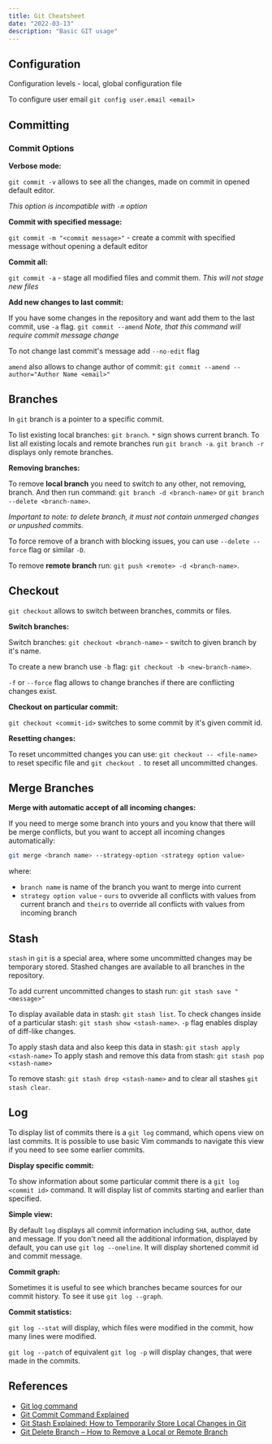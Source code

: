 ```yaml
---
title: Git Cheatsheet
date: "2022-03-13"
description: "Basic GIT usage"
---
```


## Configuration

Configuration levels - local, global
configuration file

<!-- To set up git TODO: -->

To configure user email `git config user.email <email>`

## Committing

### Commit Options

**Verbose mode:**

`git commit -v` allows to see all the changes, made on commit in opened default editor.

_This option is incompatible with `-m` option_

**Commit with specified message:**

`git commit -m "<commit message>"` - create a commit with specified message without opening a default editor

**Commit all:**

`git commit -a` - stage all modified files and commit them.
_This will not stage new files_

**Add new changes to last commit:**

If you have some changes in the repository and want add them to the last commit, use `-a` flag.
`git commit --amend`
_Note, that this command will require commit message change_

To not change last commit's message add `--no-edit` flag

`amend` also allows to change author of commit: `git commit --amend --author="Author Name <email>"`

## Branches

In `git` branch is a pointer to a specific commit.

To list existing local branches: `git branch`. `*` sign shows current branch.
To list all existing locals and remote branches run `git branch -a`.
`git branch -r` displays only remote branches.

**Removing branches:**

To remove **local branch** you need to switch to any other, not removing, branch.
And then run command: `git branch -d <branch-name>` or `git branch --delete <branch-name>`.

_Important to note: to delete branch, it must not contain unmerged changes or unpushed commits._

To force remove of a branch with blocking issues, you can use `--delete --force` flag or similar `-D`.

To remove **remote branch** run: `git push <remote> -d <branch-name>`.

## Checkout

`git checkout` allows to switch between branches, commits or files.

**Switch branches:**

Switch branches: `git checkout <branch-name>` - switch to given branch by it's name.

To create a new branch use `-b` flag: `git checkout -b <new-branch-name>`.

`-f` or `--force` flag allows to change branches if there are conflicting changes exist.

**Checkout on particular commit:**

`git checkout <commit-id>` switches to some commit by it's given commit id.

**Resetting changes:**

To reset uncommitted changes you can use: `git checkout -- <file-name>` to reset specific file
and `git checkout .` to reset all uncommitted changes.

## Merge Branches

**Merge with automatic accept of all incoming changes:**

If you need to merge some branch into yours and you know that there will be merge conflicts, but
you want to accept all incoming changes automatically:

```bash
git merge <branch name> --strategy-option <strategy option value>
```

where:

- `branch name` is name of the branch you want to merge into current
- `strategy option value` - `ours` to ovveride all conflicts with values from current branch and
  `theirs` to override all conflicts with values from incoming branch

## Stash

`stash` in `git` is a special area, where some uncommitted changes may be temporary stored.
Stashed changes are available to all branches in the repository.

To add current uncommitted changes to stash run: `git stash save "<message>"`

To display available data in stash: `git stash list`.
To check changes inside of a particular stash: `git stash show <stash-name>`.
`-p` flag enables display of diff-like changes.

To apply stash data and also keep this data in stash: `git stash apply <stash-name>`
To apply stash and remove this data from stash: `git stash pop <stash-name>`

To remove stash: `git stash drop <stash-name>`
and to clear all stashes `git stash clear`.

## Log

To display list of commits there is a `git log` command, which opens view on last commits.
It is possible to use basic Vim commands to navigate this view if you need to see some earlier commits.

**Display specific commit:**

To show information about some particular commit there is a `git log <commit id>` command.
It will display list of commits starting and earlier than specified.

**Simple view:**

By default `log` displays all commit information including `SHA`, author, date and message.
If you don't need all the additional information, displayed by default, you can use `git log --oneline`.
It will display shortened commit id and commit message.

**Commit graph:**

Sometimes it is useful to see which branches became sources for our commit history. To see it use `git log --graph`.

**Commit statistics:**

`git log --stat` will display, which files were modified in the commit, how many lines were modified.

`git log --patch` of equivalent `git log -p` will display changes, that were made in the commits.

## References

- [Git log command](https://www.freecodecamp.org/news/git-log-command/)
- [Git Commit Command Explained](https://www.freecodecamp.org/news/git-commit-command-explained/)
- [Git Stash Explained: How to Temporarily Store Local Changes in Git](https://www.freecodecamp.org/news/git-stash-explained/)
- [Git Delete Branch – How to Remove a Local or Remote Branch](https://www.freecodecamp.org/news/git-delete-branch-how-to-remove-a-local-or-remote-branch/)
